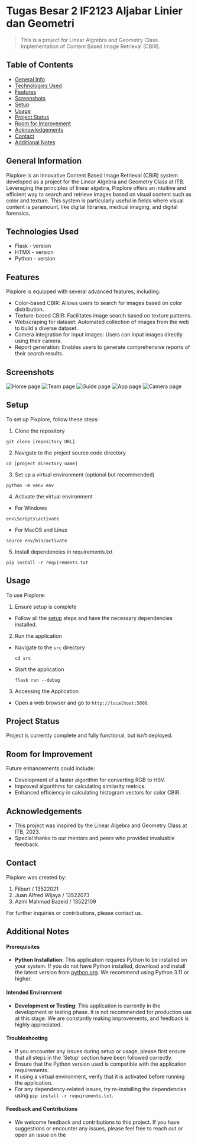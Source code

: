 # Tugas Besar 2 IF2123 Aljabar Linier dan Geometri
> This is a project for Linear Algrebra and Geometry Class. Implementation of Content Based Image Retrieval (CBIR).

## Table of Contents
* [General Info](#general-information)
* [Technologies Used](#technologies-used)
* [Features](#features)
* [Screenshots](#screenshots)
* [Setup](#setup)
* [Usage](#usage)
* [Project Status](#project-status)
* [Room for Improvement](#room-for-improvement)
* [Acknowledgements](#acknowledgements)
* [Contact](#contact)
* [Additional Notes](#additional-notes)


## General Information
Pixplore is an innovative Content Based Image Retrieval (CBIR) system developed as a project for the Linear Algebra and Geometry Class at ITB. Leveraging the principles of linear algebra, Pixplore offers an intuitive and efficient way to search and retrieve images based on visual content such as color and texture. This system is particularly useful in fields where visual content is paramount, like digital libraries, medical imaging, and digital forensics.

## Technologies Used
- Flask - version 
- HTMX - version 
- Python - version 


## Features
Pixplore is equipped with several advanced features, including:
- Color-based CBIR: Allows users to search for images based on color distribution.
- Texture-based CBIR: Facilitates image search based on texture patterns.
- Webscraping for dataset: Automated collection of images from the web to build a diverse dataset.
- Camera integration for input images: Users can input images directly using their camera.
- Report generation: Enables users to generate comprehensive reports of their search results.


## Screenshots
![Home page](./img/pixplore1.png)
![Team page](./img/pixplore2.png)
![Guide page](./img/pixplore3.png)
![App page](./img/pixplore4.png)
![Camera page](./img/pixplore5.png)


## Setup
To set up Pixplore, follow these steps:
1. Clone the repository
```console
git clone [repository URL]
```
2. Navigate to the project source code directory
```console
cd [project directory name]
```
3. Set up a virtual environment (optional but recommended)
```console
python -m venv env
```
4. Activate the virtual environment
- For Windows
```console
env\Scripts\activate
```
- For MacOS and Linux
```console
source env/bin/activate
```
5. Install dependencies in requirements.txt
```console
pip install -r requirements.txt
```


## Usage
To use Pixplore:
1. Ensure setup is complete
- Follow all the [setup](#setup) steps and have the necessary dependencies installed.
2. Run the application
- Navigate to the `src` directory
  ```console
  cd src
  ```
- Start the application
  ```console
  flask run --debug
  ```
3. Accessing the Application
- Open a web browser and go to `http://localhost:5000`.


## Project Status
Project is currently complete and fully functional, but isn't deployed.


## Room for Improvement
Future enhancements could include:

- Development of a faster algorithm for converting RGB to HSV.
- Improved algorithms for calculating similarity metrics.
- Enhanced efficiency in calculating histogram vectors for color CBIR.


## Acknowledgements
- This project was inspired by the Linear Algebra and Geometry Class at ITB, 2023.
- Special thanks to our mentors and peers who provided invaluable feedback.


## Contact
Pixplore was created by:

1. Filbert / 13522021
2. Juan Alfred Wijaya / 13522073
3. Azmi Mahmud Bazeid / 13522109

For further inquiries or contributions, please contact us.

## Additional Notes

#### Prerequisites
- **Python Installation**: This application requires Python to be installed on your system. If you do not have Python installed, download and install the latest version from [python.org](https://www.python.org/downloads/). We recommend using Python 3.11 or higher.

#### Intended Environment
- **Development or Testing**: This application is currently in the development or testing phase. It is not recommended for production use at this stage. We are constantly making improvements, and feedback is highly appreciated.

#### Troubleshooting
- If you encounter any issues during setup or usage, please first ensure that all steps in the 'Setup' section have been followed correctly.
- Ensure that the Python version used is compatible with the application requirements.
- If using a virtual environment, verify that it is activated before running the application.
- For any dependency-related issues, try re-installing the dependencies using `pip install -r requirements.txt`.

#### Feedback and Contributions
- We welcome feedback and contributions to this project. If you have suggestions or encounter any issues, please feel free to reach out or open an issue on the